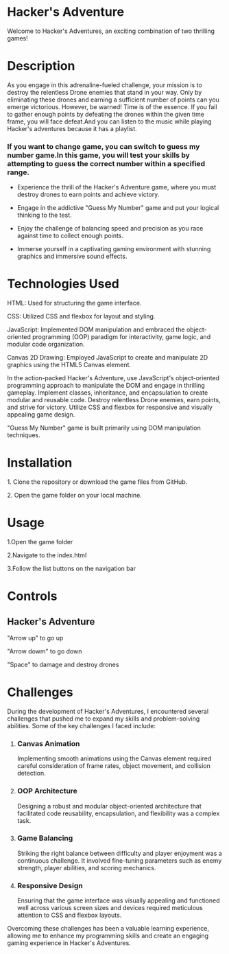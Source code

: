 <h1>Hacker's Adventure</h1>
<p>Welcome to Hacker's Adventures, an exciting combination of two thrilling games!</p>

<h1>Description</h1>
<p>As you engage in this adrenaline-fueled challenge, your mission is to destroy the relentless Drone enemies that stand in your way. Only by eliminating these drones and earning a sufficient number of points can you emerge victorious. However, be warned! Time is of the essence. If you fail to gather enough points by defeating the drones within the given time frame, you will face defeat.And you can listen to the music while playing Hacker's adventures because it has a playlist.

<h3>If you want to change game, you can switch to guess my number game.In this game, you will test your skills by attempting to guess the correct number within a specified range.</h3></p>

- Experience the thrill of the Hacker's Adventure game, where you must destroy drones to earn points and achieve victory.

- Engage in the addictive "Guess My Number" game and put your logical thinking to the test.

- Enjoy the challenge of balancing speed and precision as you race against time to collect enough points.

- Immerse yourself in a captivating gaming environment with stunning graphics and immersive sound effects.

<h1>Technologies Used</h1>
<p>HTML: Used for structuring the game interface. </p>
<p>CSS: Utilized CSS and flexbox for layout and styling.</p>
<p>JavaScript: Implemented DOM manipulation and embraced the object-oriented programming (OOP) paradigm for interactivity, game logic, and modular code organization.</p>
<p>Canvas 2D Drawing: Employed JavaScript to create and manipulate 2D graphics using the HTML5 Canvas element.</p>

In the action-packed Hacker's Adventure, use JavaScript's object-oriented programming approach to manipulate the DOM and engage in thrilling gameplay. Implement classes, inheritance, and encapsulation to create modular and reusable code. Destroy relentless Drone enemies, earn points, and strive for victory. Utilize CSS and flexbox for responsive and visually appealing game design.

"Guess My Number" game is built primarily using DOM manipulation techniques.

<h1>Installation</h1>
<p>1. Clone the repository or download the game files from GitHub.</p>
<p>2. Open the game folder on your local machine.</p>

<h1>Usage</h1>
<p>1.Open the game folder</p>
<p>2.Navigate to the index.html</p>
<p>3.Follow the list buttons on the navigation bar</p>

<h1>Controls</h1>
<h2>Hacker's Adventure</h2>
<p>"Arrow up" to go up</p>
<p>"Arrow dowm" to go down</p>
<p>"Space" to damage and destroy drones</p>

<h1>Challenges</h1>
During the development of Hacker's Adventures, I encountered several challenges that pushed me to expand my skills and problem-solving abilities. Some of the key challenges I faced include:

1. <h3>Canvas Animation</h3>
   <p>Implementing smooth animations using the Canvas element required careful consideration of frame rates, object movement, and collision detection.</p>

2. <h3>OOP Architecture</h3> <p>Designing a robust and modular object-oriented architecture that facilitated code reusability, encapsulation, and flexibility was a complex task.</p>

3. <h3>Game Balancing</h3> <p>Striking the right balance between difficulty and player enjoyment was a continuous challenge. It involved fine-tuning parameters such as enemy strength, player abilities, and scoring mechanics.</p>

4. <h3>Responsive Design</h3><p>Ensuring that the game interface was visually appealing and functioned well across various screen sizes and devices required meticulous attention to CSS and flexbox layouts.</p>

Overcoming these challenges has been a valuable learning experience, allowing me to enhance my programming skills and create an engaging gaming experience in Hacker's Adventures.

<!-- <h1>Roadmap</h1>
Here are the planned features and improvements for the future development of Hacker's Adventures:
<h3>3D Animated Characters</h3><p>Introduce three additional 3D animated characters alongside the Hacker. These characters will have their own unique abilities and backstories, visible in the character history screen.</p>
<h3>Audio Integration</h3><p>Implement sound effects such as projectile sounds and enemy hit particles to enhance the overall gaming experience. Additionally, add background music to create a more immersive atmosphere.</p>
<h3>Expanded Enemy Pool and Power-ups</h3><p>Increase the variety and challenge by expanding the enemy pool with different enemy types, behaviors, and abilities. Add power-ups and special events to provide exciting gameplay moments and enhance player engagement.</p>
<h3>Player Character Pool</h3><p>Allow players to choose from multiple player characters, each with their own strengths and weaknesses. Expand the pool of available characters to offer more diverse gameplay options.</p>

These planned additions will elevate Hackers Adventures to new heights, offering an even more immersive and thrilling experience for players. -->
